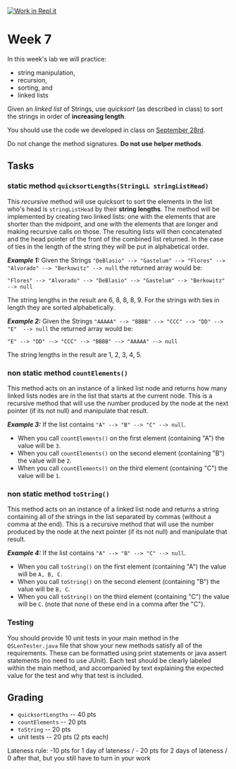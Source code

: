 [![Work in Repl.it](https://classroom.github.com/assets/work-in-replit-14baed9a392b3a25080506f3b7b6d57f295ec2978f6f33ec97e36a161684cbe9.svg)](https://classroom.github.com/online_ide?assignment_repo_id=3292676&assignment_repo_type=AssignmentRepo)
# Week 7

In this week's lab we will practice:
* string manipulation,
* recursion, 
* sorting, and 
* linked lists

Given an *linked list* of Strings, use *quicksort* (as described in class) to sort the strings in order of **increasing length**. 

You should use the code we developed in class on [September 28rd](https://github.com/CS2401-Fall2020/September28-inClass).

Do not change the method signatures. **Do not use helper methods**. 

## Tasks
### static method `quicksortLengths(StringLL stringListHead)`

This *recursive* method will use quicksort to sort the elements in the list who's head is `stringListHead` by their **string lengths**. 
The method will be implemented by creating two linked lists: one with the elements that are shorter than the midpoint, and one with the elements that are longer 
and making recursive calls on those. 
The resulting lists will then concatenated and the head pointer of the front of the combined list returned. 
In the case of ties in the length of the string they will be put in alphabetical order.  

***Example 1:***
Given the Strings `"DeBlasio" --> "Gastelum" --> "Flores" --> "Alvorado" --> "Berkowitz" --> null` the returned array would be: 
```
"Flores" --> "Alvorado" --> "DeBlasio" --> "Gastelum" --> "Berkowitz" --> null
```
The string lengths in the result are 6, 8, 8, 8, 9. 
For the strings with ties in length they are sorted alphabetically. 


***Example 2:***
Given the Strings `"AAAAA" --> "BBBB" --> "CCC" --> "DD" --> "E"  --> null` the returned array would be: 
```
"E" --> "DD" --> "CCC" --> "BBBB" --> "AAAAA" --> null
```
The string lengths in the result are 1, 2, 3, 4, 5.  

### non static method `countElements()`

This method acts on an instance of a linked list node and returns how many linked lists nodes are in the list that starts at the current node. 
This is a recursive method that will use the number produced by the node at the next pointer (if its not null) and manipulate that result. 

***Example 3:*** 
If the list contains `"A" --> "B" --> "C" --> null`. 
* When you call `countElements()` on the first element (containing "A") the value will be `3`.
* When you call `countElements()` on the second element (containing "B") the value will be `2`.
* When you call `countElements()` on the third element (containing "C") the value will be `1`.


### non static method `toString()`

This method acts on an instance of a linked list node and returns a string containing all of the strings in the list separated by commas (without a comma at the end). 
This is a recursive method that will use the number produced by the node at the next pointer (if its not null) and manipulate that result. 

***Example 4:*** 
If the list contains `"A" --> "B" --> "C" --> null`. 
* When you call `toString()` on the first element (containing "A") the value will be `A, B, C`.
* When you call `toString()` on the second element (containing "B") the value will be `B, C`.
* When you call `toString()` on the third element (containing "C") the value will be `C`.
(note that none of these end in a comma after the "C"). 

### Testing
You should provide 10 unit tests in your main method in the `QSLenTester.java` file that show your new methods satisfy all of the requirements. 
These can be formatted using print statements or java assert statements (no need to use JUnit).
Each test should be clearly labeled within the main method, and accompanied by text explaining the expected value for the test and why that test is included.

## Grading
* `quicksortLengths` -- 40 pts
* `countElements` -- 20 pts
* `toString` -- 20 pts
* unit tests -- 20 pts (2 pts each) 

Lateness rule: -10 pts for 1 day of lateness / - 20 pts for 2 days of lateness / 0 after that, but you still have to turn in your work

